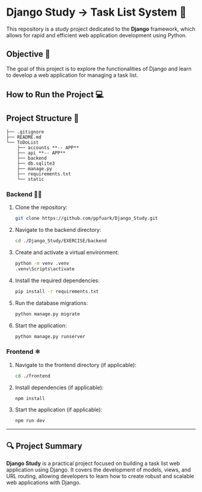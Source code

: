 # Django Study -> Task List System 🚀

This repository is a study project dedicated to the **Django** framework, which allows for rapid and efficient web application development using Python.

## Objective 🎯

The goal of this project is to explore the functionalities of Django and learn to develop a web application for managing a task list.

## How to Run the Project 💻

## Project Structure 📁

```
├── .gitignore
├── README.md
└── ToDoList
    ├── accounts **-- APP**
    ├── api **-- APP**
    ├── backend 
    ├── db.sqlite3
    ├── manage.py
    ├── requirements.txt
    └── static
```

### Backend 👨‍💻

1. Clone the repository:
   ```bash
   git clone https://github.com/ppfuark/Django_Study.git
   ```

2. Navigate to the backend directory:
   ```bash
   cd ./Django_Study/EXERCISE/backend
   ```

3. Create and activate a virtual environment:
   ```bash
   python -m venv .venv
   .venv\Scripts\activate
   ```

4. Install the required dependencies:
   ```bash
   pip install -r requirements.txt
   ```

5. Run the database migrations:
   ```bash
   python manage.py migrate
   ```

6. Start the application:
   ```bash
   python manage.py runserver
   ```

### Frontend ⚛️

1. Navigate to the frontend directory (if applicable):
   ```bash
   cd ./frontend
   ```

2. Install dependencies (if applicable):
   ```bash
   npm install
   ```

3. Start the application (if applicable):
   ```bash
   npm run dev
   ```

---

## 🔍 Project Summary

**Django Study** is a practical project focused on building a task list web application using Django. It covers the development of models, views, and URL routing, allowing developers to learn how to create robust and scalable web applications with Django.
